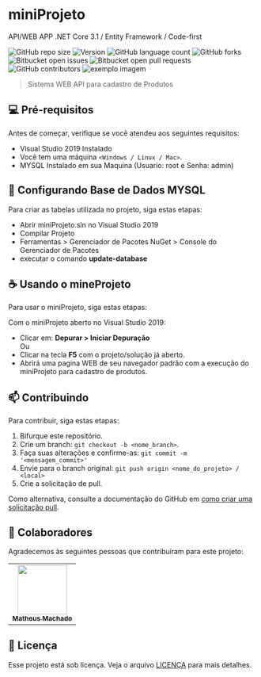 # miniProjeto
API/WEB APP .NET Core 3.1 / Entity Framework / Code-first

<!---Esses são exemplos. Veja https://shields.io para outras pessoas ou para personalizar este conjunto de escudos. Você pode querer incluir dependências, status do projeto e informações de licença aqui--->

![GitHub repo size](https://img.shields.io/github/repo-size/Machado-code/miniProjeto?style=for-the-badge)
![Version](https://img.shields.io/docker/v/Machado-code/weberpacx?style=for-the-badge)
![GitHub language count](https://img.shields.io/github/languages/count/Machado-code/miniProjeto?style=for-the-badge)
![GitHub forks](https://img.shields.io/github/forks/Machado-code/miniProjeto?style=for-the-badge)
![Bitbucket open issues](https://img.shields.io/bitbucket/issues/Machado-code/miniProjeto?style=for-the-badge)
![Bitbucket open pull requests](https://img.shields.io/bitbucket/pr-raw/Machado-code/miniProjeto?style=for-the-badge)
![GitHub contributors](https://img.shields.io/github/contributors/Machado-code/miniProjeto?style=for-the-badge)
<img src="exemplo-image.png" alt="exemplo imagem">

> Sistema WEB API para cadastro de Produtos

## 💻 Pré-requisitos

Antes de começar, verifique se você atendeu aos seguintes requisitos:
<!---Estes são apenas requisitos de exemplo. Adicionar, duplicar ou remover conforme necessário--->
* Visual Studio 2019 Instalado
* Você tem uma máquina `<Windows / Linux / Mac>`.
* MYSQL Instalado em sua Maquina (Usuario: root e Senha: admin)

## 🚀 Configurando Base de Dados MYSQL

Para criar as tabelas utilizada no projeto, siga estas etapas:

- Abrir miniProjeto.sln no Visual Studio 2019
- Compilar Projeto
- Ferramentas > Gerenciador de Pacotes NuGet > Console do Gerenciador de Pacotes
- executar o comando **update-database**


## ☕ Usando o mineProjeto

Para usar o miniProjeto, siga estas etapas:

Com o miniProjeto aberto no Visual Studio 2019:
- Clicar em: **Depurar > Iniciar Depuração**
<br/>Ou
- Clicar na tecla **F5** com o projeto/solução já aberto.
- Abrirá uma pagina WEB de seu navegador padrão com a execução do miniProjeto para cadastro de produtos.


## 📫 Contribuindo
<!---Se o seu README for longo ou se você tiver algum processo ou etapas específicas que deseja que os contribuidores sigam, considere a criação de um arquivo CONTRIBUTING.md separado--->
Para contribuir, siga estas etapas:

1. Bifurque este repositório.
2. Crie um branch: `git checkout -b <nome_branch>`.
3. Faça suas alterações e confirme-as: `git commit -m '<mensagem_commit>'`
4. Envie para o branch original: `git push origin <nome_do_projeto> / <local>`
5. Crie a solicitação de pull.

Como alternativa, consulte a documentação do GitHub em [como criar uma solicitação pull](https://help.github.com/en/github/collaborating-with-issues-and-pull-requests/creating-a-pull-request).

## 🤝 Colaboradores

Agradecemos às seguintes pessoas que contribuíram para este projeto:

<table>
  <tr>
    <td align="center">
      <a href="https://github.com/matheus-code" target="_blank">
        <img src="https://chingizpro.github.io/portfolio/img/person.png" width="100px;"/><br>
        <sub>
          <b>Matheus Machado</b>
        </sub>
      </a>
    </td>
  </tr>
</table>



## 📝 Licença

Esse projeto está sob licença. Veja o arquivo [LICENÇA](LICENSE.md) para mais detalhes.
